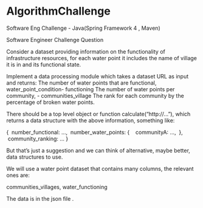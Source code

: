 # AlgorithmChallenge
Software Eng Challenge - Java(Spring Framework 4 , Maven)

Software Engineer Challenge Question

Consider a dataset providing information on the functionality of infrastructure resources, for each water point it includes the name of village it is in and its functional state.

Implement a data processing module which takes a dataset URL as input and returns:
The number of water points that are functional,  water_point_condition- functioning
The number of water points per community, - communities_village
The rank for each community by the percentage of broken water points.

There should be a top level object or function calculate(“http://...”), which returns a data structure with the above information, something like:

{
 number_functional: …,
 number_water_points: {
   communityA: …,
 },
 community_ranking: …
}

But that’s just a suggestion and we can think of alternative, maybe better, data structures to use.

We will use a water point dataset that contains many columns, the relevant ones are:

communities_villages, water_functioning

The data is in the json file .



